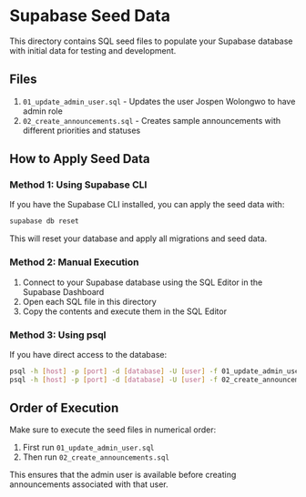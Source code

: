 # Supabase Seed Data

This directory contains SQL seed files to populate your Supabase database with initial data for testing and development.

## Files

1. `01_update_admin_user.sql` - Updates the user Jospen Wolongwo to have admin role
2. `02_create_announcements.sql` - Creates sample announcements with different priorities and statuses

## How to Apply Seed Data

### Method 1: Using Supabase CLI

If you have the Supabase CLI installed, you can apply the seed data with:

```bash
supabase db reset
```

This will reset your database and apply all migrations and seed data.

### Method 2: Manual Execution

1. Connect to your Supabase database using the SQL Editor in the Supabase Dashboard
2. Open each SQL file in this directory
3. Copy the contents and execute them in the SQL Editor

### Method 3: Using psql

If you have direct access to the database:

```bash
psql -h [host] -p [port] -d [database] -U [user] -f 01_update_admin_user.sql
psql -h [host] -p [port] -d [database] -U [user] -f 02_create_announcements.sql
```

## Order of Execution

Make sure to execute the seed files in numerical order:

1. First run `01_update_admin_user.sql`
2. Then run `02_create_announcements.sql`

This ensures that the admin user is available before creating announcements associated with that user.
